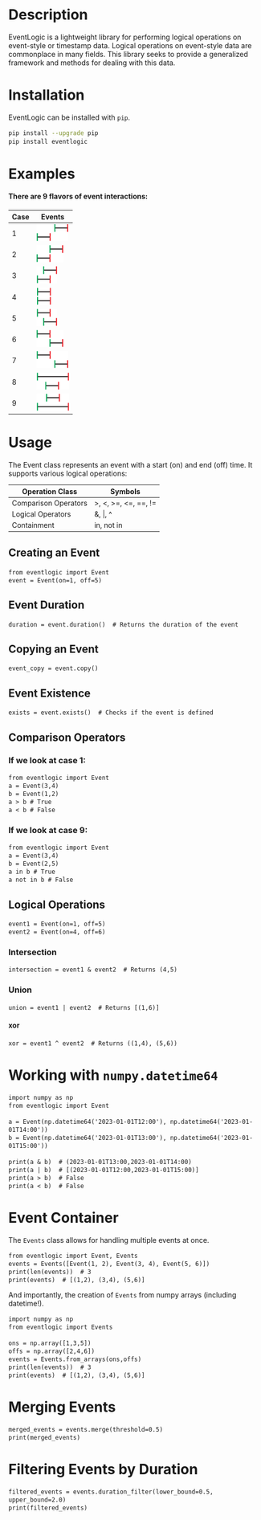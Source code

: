 # Description
 EventLogic is a lightweight library for performing logical operations on event-style or timestamp data. Logical operations on event-style data are commonplace in many fields. This library seeks to provide a generalized framework and methods for dealing with this data.

# Installation
EventLogic can be installed with `pip`.

```bash
pip install --upgrade pip
pip install eventlogic
```

# Examples

#### There are 9 flavors of event interactions:
| Case | Events |
| ------ | ------ |
| 1 |  ![Case 1 Image](docs/case1.png?raw=true) |
| 2 |  ![Case 2 Image](docs/case2.png?raw=true) |
| 3 |  ![Case 3 Image](docs/case3.png?raw=true) |
| 4 |  ![Case 4 Image](docs/case4.png?raw=true) |
| 5 |  ![Case 5 Image](docs/case5.png?raw=true) |
| 6 |  ![Case 6 Image](docs/case6.png?raw=true) |
| 7 |  ![Case 7 Image](docs/case7.png?raw=true) |
| 8 |  ![Case 8 Image](docs/case8.png?raw=true) |
| 9 |  ![Case 9 Image](docs/case9.png?raw=true) |

# Usage
The Event class represents an event with a start (on) and end (off) time. It supports various logical operations:

| Operation Class | Symbols |
| ------ | ------ |
| Comparison Operators | >, <, >=, <=, ==, != |
|Logical Operators | &, \|, ^  |
| Containment| in, not in |

## Creating an Event
```
from eventlogic import Event
event = Event(on=1, off=5)
```

## Event Duration
```
duration = event.duration()  # Returns the duration of the event
```

## Copying an Event
```
event_copy = event.copy()
```

## Event Existence
```
exists = event.exists()  # Checks if the event is defined
```

## Comparison Operators

### If we look at case 1:
```
from eventlogic import Event
a = Event(3,4)
b = Event(1,2)
a > b # True
a < b # False
```

### If we look at case 9:
```
from eventlogic import Event
a = Event(3,4)
b = Event(2,5)
a in b # True
a not in b # False
```


## Logical Operations
```
event1 = Event(on=1, off=5)
event2 = Event(on=4, off=6)
```
### Intersection
```
intersection = event1 & event2  # Returns (4,5)
```
### Union
```
union = event1 | event2  # Returns [(1,6)]
```
#### xor
```
xor = event1 ^ event2  # Returns ((1,4), (5,6))
```

# Working with `numpy.datetime64`
```
import numpy as np
from eventlogic import Event

a = Event(np.datetime64('2023-01-01T12:00'), np.datetime64('2023-01-01T14:00'))
b = Event(np.datetime64('2023-01-01T13:00'), np.datetime64('2023-01-01T15:00'))

print(a & b)  # (2023-01-01T13:00,2023-01-01T14:00)
print(a | b)  # [(2023-01-01T12:00,2023-01-01T15:00)]
print(a > b)  # False
print(a < b)  # False
```
# Event Container
The `Events` class allows for handling multiple events at once.
```
from eventlogic import Event, Events
events = Events([Event(1, 2), Event(3, 4), Event(5, 6)])
print(len(events))  # 3
print(events)  # [(1,2), (3,4), (5,6)]
```
And importantly, the creation of `Events` from numpy arrays (including datetime!).
```
import numpy as np
from eventlogic import Events

ons = np.array([1,3,5])
offs = np.array([2,4,6])
events = Events.from_arrays(ons,offs)
print(len(events))  # 3
print(events)  # [(1,2), (3,4), (5,6)]
```

# Merging Events
```
merged_events = events.merge(threshold=0.5)
print(merged_events)
```

# Filtering Events by Duration
```
filtered_events = events.duration_filter(lower_bound=0.5, upper_bound=2.0)
print(filtered_events)
```
